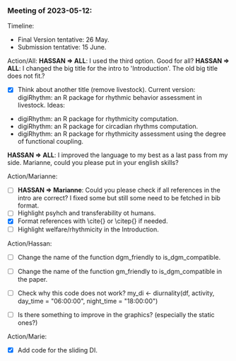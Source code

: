 ### Meeting of 2023-05-12:

Timeline:
  * Final Version tentative: 26 May.
  * Submission tentative: 15 June.

Action/All:
**HASSAN => ALL**: I used the third option. Good for all?
**HASSAN => ALL**: I changed the big title for the intro to 'Introduction'. The old big title does not fit.?

- [x] Think about another title (remove livestock).
Current version: digiRhythm: an R package for rhythmic behavior assessment in livestock.
Ideas:
- digiRhythm: an R package for rhythmicity computation.
- digiRhythm: an R package for circadian rhythms computation.
- digiRhythm: an R package for rhythmicity assessment using the degree of functional coupling.

**HASSAN => ALL**: I improved the language to my best as a last pass from my side. Marianne, could you please put in your english skills?


Action/Marianne:
- [ ] **HASSAN => Marianne**: Could you please check if all references in the intro are correct? I fixed some but still some need to be fetched in bib format.
- [ ] Highlight psyhch and transferability ot humans.
- [x] Format references with \cite{} or \citep{} if needed.
- [ ] Highlight welfare/rhythmicity in the Introduction.

Action/Hassan:
- [ ] Change the name of the function dgm_friendly to is_dgm_compatible.
- [ ] Change the name of the function gm_friendly to is_dgm_compatible in the paper.
- [ ] Check why this code does not work?
my_di <- diurnality(df, activity, day_time = "06:00:00", night_time = "18:00:00")
- [ ] Is there something to improve in the graphics? (especially the static ones?)



Action/Marie:
- [x] Add code for the sliding DI.

